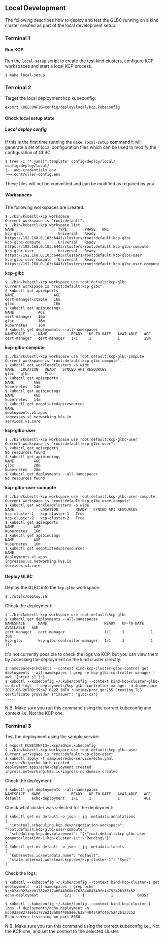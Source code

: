 ## Local Development

The following describes how to deploy and test the GLBC running on a kind cluster created as part of the local development setup.

### Terminal 1

#### Run KCP

Run the `local-setup` script to create the test kind clusters, configure KCP workspaces and start a local KCP process.

```shell
$ make local-setup
```

### Terminal 2

Target the local deployment kcp kubeconfig:

```shell
export KUBECONFIG=config/deploy/local/kcp.kubeconfig
```

#### Check local setup state

##### Local deploy config

If this is the first time running the `make local-setup` command it will generate a set of local configuration files which
can be used to modify the configuration of GLBC.

```shell
$ tree -I '*.yaml|*.template' config/deploy/local/
config/deploy/local/
├── aws-credentials.env
└── controller-config.env
```

These files will not be committed and can be modified as required by you.

##### Workspaces

The following workspaces are created:

```shell
$ ./bin/kubectl-kcp workspace
Current workspace is "root:default".
$ ./bin/kubectl-kcp workspace list
NAME                    TYPE        PHASE   URL
kcp-glbc                Universal   Ready   https://192.168.0.103:6443/clusters/root:default:kcp-glbc
kcp-glbc-compute        Universal   Ready   https://192.168.0.103:6443/clusters/root:default:kcp-glbc-compute
kcp-glbc-user           Universal   Ready   https://192.168.0.103:6443/clusters/root:default:kcp-glbc-user
kcp-glbc-user-compute   Universal   Ready   https://192.168.0.103:6443/clusters/root:default:kcp-glbc-user-compute
```

**kcp-glbc**

```shell
$ ./bin/kubectl-kcp workspace use root:default:kcp-glbc
Current workspace is "root:default:kcp-glbc".
$ kubectl get apiexports
NAME                  AGE
cert-manager-stable   16m
glbc                  16m
$ kubectl get apibindings
NAME           AGE
cert-manager   16m
glbc           16m
kubernetes     16m
$ kubectl get deployments --all-namespaces
NAMESPACE      NAME           READY   UP-TO-DATE   AVAILABLE   AGE
cert-manager   cert-manager   1/1     1            1           15m
```

**kcp-glbc-compute**

```shell
$ ./bin/kubectl-kcp workspace use root:default:kcp-glbc-compute
Current workspace is "root:default:kcp-glbc-compute".
$ kubectl get workloadclusters -o wide
NAME   LOCATION   READY   SYNCED API RESOURCES
glbc   glbc       True    
$ kubectl get apiexports
NAME         AGE
kubernetes   14m
$ kubectl get apibindings
NAME         AGE
kubernetes   14m
$ kubectl get negotiatedapiresources
NAME
deployments.v1.apps
ingresses.v1.networking.k8s.io
services.v1.core
```

**kcp-glbc-user**

```shell
$ ./bin/kubectl-kcp workspace use root:default:kcp-glbc-user
Current workspace is "root:default:kcp-glbc-user".
$ kubectl get apiexports
No resources found
$ kubectl get apibindings
NAME         AGE
glbc         20m
kubernetes   20m
$ kubectl get deployments --all-namespaces
No resources found
```

**kcp-glbc-user-compute**

```shell
$ ./bin/kubectl-kcp workspace use root:default:kcp-glbc-user-compute
Current workspace is "root:default:kcp-glbc-user-compute".
$ kubectl get workloadclusters -o wide
NAME            LOCATION        READY   SYNCED API RESOURCES
kcp-cluster-1   kcp-cluster-1   True    
kcp-cluster-2   kcp-cluster-2   True    
$ kubectl get apiexports
NAME         AGE
kubernetes   16m
$ kubectl get apibindings
NAME         AGE
kubernetes   16m
$ kubectl get negotiatedapiresources
NAME
deployments.v1.apps
ingresses.v1.networking.k8s.io
services.v1.core
```

#### Deploy GLBC

Deploy the GLBC into the `kcp-glbc` workspace.

```shell
$ ./utils/deploy.sh
```

Check the deployment:
```shell
$ ./bin/kubectl-kcp workspace use root:default:kcp-glbc
$ kubectl get deployments --all-namespaces
NAMESPACE      NAME                          READY   UP-TO-DATE   AVAILABLE   AGE
cert-manager   cert-manager                  1/1     1            1           30m
kcp-glbc       kcp-glbc-controller-manager   1/1     1            1           11s
```

It's not currently possible to check the logs via KCP, but you can view them by accessing the deployment on the kind cluster directly: 

```shell
$ namespace=$(kubectl --context kind-kcp-cluster-glbc-control get deployments --all-namespaces | grep -e kcp-glbc-controller-manager | awk '{print $1 }')
$ kubectl --kubeconfig ~/.kube/config --context kind-kcp-cluster-glbc-control logs -f deployments/kcp-glbc-controller-manager -n $namespace               
2022-06-20T09:59:47.622Z INFO runtime/proc.go:255 Creating TLS certificate provider {"issuer": "glbc-ca"}
....
```
N.B. Make sure you run this command using the correct kubeconfig and context i.e. Not the KCP one.

### Terminal 3

Test the deployment using the sample service.

```shell
$ export KUBECONFIG=.kcp/admin.kubeconfig
$ ./bin/kubectl-kcp workspace use root:default:kcp-glbc-user
Current workspace is "root:default:kcp-glbc-user".
$ kubectl apply -f samples/echo-service/echo.yaml
service/httpecho-both created
deployment.apps/echo-deployment created
ingress.networking.k8s.io/ingress-nondomain created
```

Check the deployment:
```shell
$ kubectl get deployments --all-namespaces
NAMESPACE   NAME              READY   UP-TO-DATE   AVAILABLE   AGE
default     echo-deployment   1/1     1            1           48s
```

Check what cluster was selected for the deployment:

```shell
$ kubectl get ns default -o json | jq .metadata.annotations
{
  "internal.scheduling.kcp.dev/negotiation-workspace": "root:default:kcp-glbc-user-compute",
  "scheduling.kcp.dev/placement": "{\"root:default:kcp-glbc-user-compute+location-1+kcp-cluster-1\":\"Pending\"}"
}
$ kubectl get ns default -o json | jq .metadata.labels
{
  "kubernetes.io/metadata.name": "default",
  "state.internal.workload.kcp.dev/kcp-cluster-1": "Sync"
}
```

Check the logs:

```shell
$ kubectl --kubeconfig ~/.kube/config --context kind-kcp-cluster-1 get deployments --all-namespaces | grep echo
kcp02ae827aeeb1782e217a0044068ee76384484349fc4a75242b133c52       echo-deployment            1/1     1            1           6m35s
```

```shell
$ kubectl --kubeconfig ~/.kube/config --context kind-kcp-cluster-1 logs -f deployments/echo-deployment -n kcp02ae827aeeb1782e217a0044068ee76384484349fc4a75242b133c52
Echo server listening on port 8080.
```
N.B. Make sure you run this command using the correct kubeconfig i.e., Not the KCP one, and set the context to the selected cluster.

